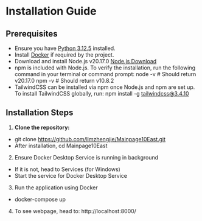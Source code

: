 # Installation Guide

## Prerequisites
- Ensure you have [Python 3.12.5](https://www.python.org/downloads/) installed.
- Install [Docker](https://www.docker.com/get-started) if required by the project.
- Download and install Node.js v20.17.0 [Node.js Download](https://nodejs.org/en/download/)
- npm is included with Node.js. To verify the installation, run the following command in your terminal or command prompt:
    node -v   # Should return v20.17.0
    npm -v    # Should return v10.8.2
- TailwindCSS can be installed via npm once Node.js and npm are set up. To install TailwindCSS globally, run:
    npm install -g tailwindcss@3.4.10

## Installation Steps
1. **Clone the repository:**
- git clone https://github.com/limzhengjie/Mainpage10East.git
- After installation, cd Mainpage10East

2. Ensure Docker Desktop Service is running in background
- If it is not, head to Services (for Windows)
- Start the service for Docker Desktop Service

3. Run the application using Docker
- docker-compose up

4. To see webpage, head to:
http://localhost:8000/
